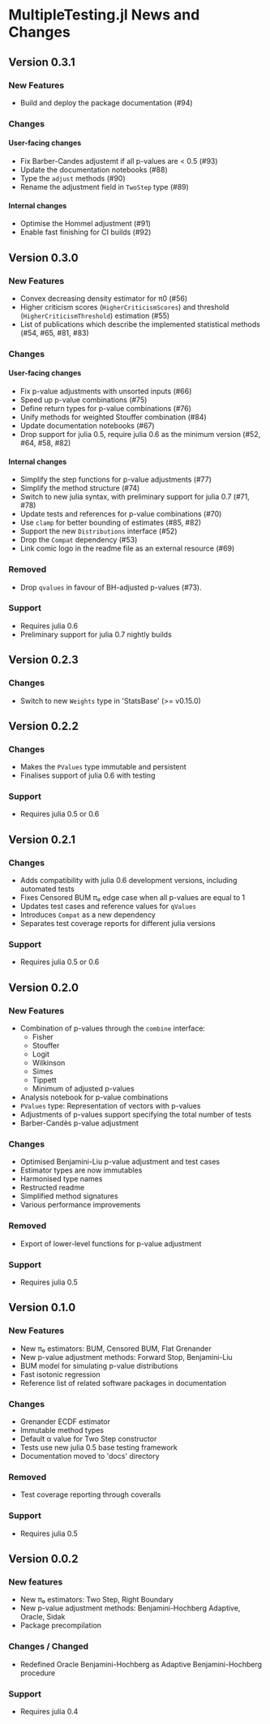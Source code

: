 # MultipleTesting.jl News and Changes

## Version 0.3.1

### New Features

- Build and deploy the package documentation (#94)


### Changes

#### User-facing changes

- Fix Barber-Candes adjustemt if all p-values are < 0.5 (#93)
- Update the documentation notebooks (#88)
- Type the `adjust` methods (#90)
- Rename the adjustment field in `TwoStep` type (#89)


#### Internal changes

- Optimise the Hommel adjustment (#91)
- Enable fast finishing for CI builds (#92)


## Version 0.3.0

### New Features

- Convex decreasing density estimator for π0 (#56)
- Higher criticism scores (`HigherCriticismScores`) and threshold (`HigherCriticismThreshold`) estimation (#55)
- List of publications which describe the implemented statistical methods (#54, #65, #81, #83)


### Changes

#### User-facing changes

- Fix p-value adjustments with unsorted inputs (#66)
- Speed up p-value combinations (#75)
- Define return types for p-value combinations (#76)
- Unify methods for weighted Stouffer combination (#84)
- Update documentation notebooks (#67)
- Drop support for julia 0.5, require julia 0.6 as the minimum version (#52, #64, #58, #82)


#### Internal changes

- Simplify the step functions for p-value adjustments (#77)
- Simplify the method structure (#74)
- Switch to new julia syntax, with preliminary support for julia 0.7 (#71, #78)
- Update tests and references for p-value combinations (#70)
- Use `clamp` for better bounding of estimates (#85, #82)
- Support the new `Distributions` interface (#52)
- Drop the `Compat` dependency (#53)
- Link comic logo in the readme file as an external resource (#69)


### Removed

- Drop `qvalues` in favour of BH-adjusted p-values (#73).


### Support

- Requires julia 0.6
- Preliminary support for julia 0.7 nightly builds


## Version 0.2.3

### Changes

- Switch to new `Weights` type in 'StatsBase' (>= v0.15.0)


## Version 0.2.2

### Changes

- Makes the `PValues` type immutable and persistent
- Finalises support of julia 0.6 with testing


### Support

- Requires julia 0.5 or 0.6


## Version 0.2.1

### Changes

- Adds compatibility with julia 0.6 development versions, including automated tests
- Fixes Censored BUM π₀ edge case when all p-values are equal to 1
- Updates test cases and reference values for `qValues`
- Introduces `Compat` as a new dependency
- Separates test coverage reports for different julia versions


### Support

- Requires julia 0.5 or 0.6


## Version 0.2.0

### New Features

- Combination of p-values through the `combine` interface:
  * Fisher
  * Stouffer
  * Logit
  * Wilkinson
  * Simes
  * Tippett
  * Minimum of adjusted p-values
- Analysis notebook for p-value combinations
- `PValues` type: Representation of vectors with p-values
- Adjustments of p-values support specifying the total number of tests
- Barber-Candès p-value adjustment


### Changes

- Optimised Benjamini-Liu p-value adjustment and test cases
- Estimator types are now immutables
- Harmonised type names
- Restructed readme
- Simplified method signatures
- Various performance improvements


### Removed

- Export of lower-level functions for p-value adjustment


### Support

- Requires julia 0.5


## Version 0.1.0

### New Features

- New π₀ estimators: BUM, Censored BUM, Flat Grenander
- New p-value adjustment methods: Forward Stop, Benjamini-Liu
- BUM model for simulating p-value distributions
- Fast isotonic regression
- Reference list of related software packages in documentation


### Changes

- Grenander ECDF estimator
- Immutable method types
- Default α value for Two Step constructor
- Tests use new julia 0.5 base testing framework
- Documentation moved to 'docs' directory


### Removed

- Test coverage reporting through coveralls


### Support

- Requires julia 0.5


## Version 0.0.2


### New features

- New π₀ estimators: Two Step, Right Boundary
- New p-value adjustment methods: Benjamini-Hochberg Adaptive, Oracle, Sidak
- Package precompilation


### Changes / Changed

- Redefined Oracle Benjamini-Hochberg as Adaptive Benjamini-Hochberg procedure


### Support

- Requires julia 0.4
